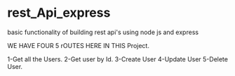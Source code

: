 # rest_Api_express
basic functionality of building rest api's using node js and express 

WE HAVE FOUR 5 rOUTES HERE IN THIS Project.

1-Get all the Users.
2-Get user by Id.
3-Create User
4-Update User
5-Delete User.


